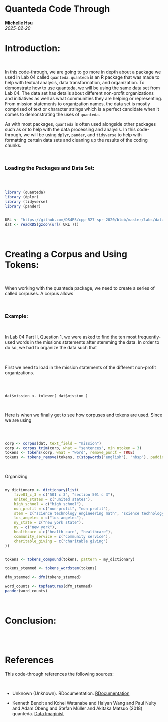 # Quanteda Code Through 
**Michelle Hsu**  
*2025-02-20*

# Introduction: 

<br>

In this code-through, we are going to go more in depth about a package we used in Lab 04 called <code>quanteda</code>. <code>quanteda</code> is an R package that was made to help with textual analysis, data transformation, and organization. To demonstrate how to use quanteda, we will be using the same data set from Lab 04. The data set has details about different non-profit organizations and initiatives as well as what communities they are helping or representing. From mission statements to organization names, the data set is mostly comprised of text or character strings which is a perfect candidate when it comes to demonstrating the uses of <code>quanteda</code>.

As with most packages, <code>quanteda</code> is often used alongside other packages such as  or  to help with the data processing and analysis. In this code-through, we will be using <code>dplyr</code>, <code>pander</code>, and <code>tidyverse</code> to help with formatting certain data sets and cleaning up the results of the coding chunks. 

<br>

### Loading the Packages and Data Set:

<br>

```r

library (quanteda)
library (dplyr)
library (tidyverse)
library (pander)

```

```r

URL <- "https://github.com/DS4PS/cpp-527-spr-2020/blob/master/labs/data/IRS-1023-EZ-MISSIONS.rds?raw=true"
dat <- readRDS(gzcon(url( URL )))

```

<br>

# Creating a Corpus and Using Tokens:

<br>

When working with the quanteda package, we need to create a series of called corpuses. A corpus allows 

<br>

### Example: 

<br>

In Lab 04 Part II, Question 1, we were asked to find the ten most frequently-used words in the missions statements after stemming the data. In order to do so, we had to organize the data such that 

<br>

First we need to load in the mission statements of the different non-profit organizations.

<br>

```r, message=F

dat$mission <- tolower( dat$mission )

```

<br>

Here is when we finally get to see how corpuses and tokens are used. Since we are using 

<br>

```r

corp <- corpus(dat, text_field = "mission")
corp <- corpus_trim(corp, what = "sentences", min_ntoken = 3)
tokens <- tokens(corp, what = "word", remove_punct = TRUE)
tokens <- tokens_remove(tokens, c(stopwords("english"), "nbsp"), padding = FALSE)

```

<br>

Organizing 

```r

my_dictionary <- dictionary(list(
    five01_c_3 = c("501 c 3", "section 501 c 3"),
    united_states = c("united states"),
    high_school = c("high school"),
    non_profit = c("non-profit", "non profit"),
    stem = c("science technology engineering math", "science technology engineering mathematics"),
    los_angeles = c("los angeles"),
    ny_state = c("new york state"),
    ny = c("new york"),
    healthcare = c("health care", "healthcare"),
    community_service = c("community service"),
    charitable_giving = c("charitable giving")
))

```

```r

tokens <- tokens_compound(tokens, pattern = my_dictionary)

```

```r
tokens_stemmed <- tokens_wordstem(tokens)

dfm_stemmed <- dfm(tokens_stemmed)

word_counts <- topfeatures(dfm_stemmed)
pander(word_counts)

```

<br>

# Conclusion:

<br>


<br>

# References

This code-through references the following sources:

<br>

* Unknown (Unknown). RDocumentation. [RDocumentation](https://www.rdocumentation.org/packages/quanteda/versions/0.9.2-0/topics/corpus)

* Kenneth Benoit and Kohei Watanabe and Haiyan Wang and Paul Nulty and Adam Obeng and Stefan Müller and Akitaka Matsuo (2018) quanteda. [Data Imaginist](https://quanteda.io/articles/quickstart.html)